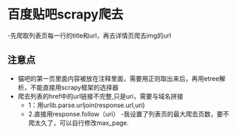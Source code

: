 # 百度贴吧scrapy爬去
-先爬取列表页每一行的title和url，再去详情页爬去img的url
## 注意点<br>
- 猫吧的第一页里面内容被放在<!-- --->注释里面，需要用正则取出来后，再用etree解析，不能直接用scrapy框架的选择器
- 爬去列表的href中的url链接不完整,只是uri，需要与域名拼接
   - 1：用urlib.parse.urljoin(response.url,uri)
   - 2.直接用response.follow（uri）
-我设置了列表页的最大爬去页数，要不爬太久了，可以自行修改max_page.
